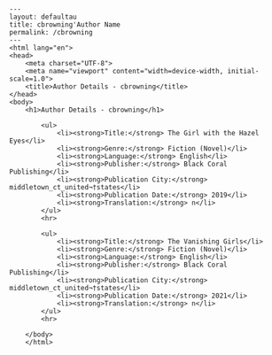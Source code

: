 
    ---
    layout: defaultau
    title: cbrowning'Author Name 
    permalink: /cbrowning
    ---
    <html lang="en">
    <head>
        <meta charset="UTF-8">
        <meta name="viewport" content="width=device-width, initial-scale=1.0">
        <title>Author Details - cbrowning</title>
    </head>
    <body>
        <h1>Author Details - cbrowning</h1>
        
            <ul>
                <li><strong>Title:</strong> The Girl with the Hazel Eyes</li>
                <li><strong>Genre:</strong> Fiction (Novel)</li>
                <li><strong>Language:</strong> English</li>
                <li><strong>Publisher:</strong> Black Coral Publishing</li>
                <li><strong>Publication City:</strong> middletown_ct_united¬†states</li>
                <li><strong>Publication Date:</strong> 2019</li>
                <li><strong>Translation:</strong> n</li>
            </ul>
            <hr>
            
            <ul>
                <li><strong>Title:</strong> The Vanishing Girls</li>
                <li><strong>Genre:</strong> Fiction (Novel)</li>
                <li><strong>Language:</strong> English</li>
                <li><strong>Publisher:</strong> Black Coral Publishing</li>
                <li><strong>Publication City:</strong> middletown_ct_united¬†states</li>
                <li><strong>Publication Date:</strong> 2021</li>
                <li><strong>Translation:</strong> n</li>
            </ul>
            <hr>
            
        </body>
        </html>
        